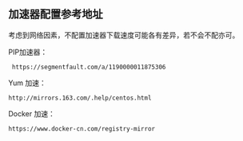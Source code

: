 ## 加速器配置参考地址

考虑到网络因素，不配置加速器下载速度可能各有差异，若不会不配亦可。

PIP加速器：

```
 https://segmentfault.com/a/1190000011875306
```

Yum 加速：

```
http://mirrors.163.com/.help/centos.html
```

Docker 加速：

```
https://www.docker-cn.com/registry-mirror
```



